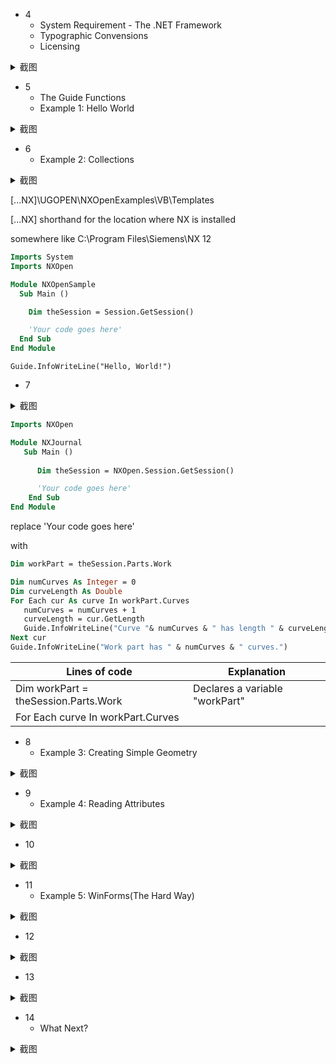 
- 4
  - System Requirement - The .NET Framework
  - Typographic Convensions
  - Licensing

<details>
<summary> 截图 </summary>
  
![4831695030602_ pic](https://github.com/ChenxingWang93/Using-NX-Open-to-Improve-Workflows/assets/31954987/9851fd9d-658f-4032-9113-d85d22d5027f)
</details>

- 5
  - The Guide Functions
  - Example 1: Hello World

<details>
<summary> 截图 </summary>
  
![4851695030602_ pic](https://github.com/ChenxingWang93/Using-NX-Open-to-Improve-Workflows/assets/31954987/05f32edd-2ad3-4740-8869-ae9d0dfbcdd9)
</details>


- 6
  - Example 2: Collections

<details>
<summary> 截图 </summary>

![4861695030603_ pic](https://github.com/ChenxingWang93/Using-NX-Open-to-Improve-Workflows/assets/31954987/5ff5cf66-65c3-468a-9b10-b8bd2094dba9)
</details>

[...NX]\UGOPEN\NXOpenExamples\VB\Templates

[...NX] shorthand for the location where NX is installed

somewhere like C:\Program Files\Siemens\NX 12

``` vb
Imports System
Imports NXOpen

Module NXOpenSample
  Sub Main ()

    Dim theSession = Session.GetSession()

    'Your code goes here'
  End Sub
End Module
```

```
Guide.InfoWriteLine("Hello, World!")
```

- 7
<details>
<summary> 截图 </summary>
  
![4871695030603_ pic](https://github.com/ChenxingWang93/Using-NX-Open-to-Improve-Workflows/assets/31954987/a3340f2c-7114-4852-802c-5ff149ea1a87)
</details>

``` vb
Imports NXOpen

Module NXJournal
   Sub Main ()
      
      Dim theSession = NXOpen.Session.GetSession()

      'Your code goes here'
    End Sub
End Module
```

replace 'Your code goes here' 

with

``` vb
Dim workPart = theSession.Parts.Work

Dim numCurves As Integer = 0
Dim curveLength As Double
For Each cur As curve In workPart.Curves
   numCurves = numCurves + 1
   curveLength = cur.GetLength
   Guide.InfoWriteLine("Curve "& numCurves & " has length " & curveLength)
Next cur
Guide.InfoWriteLine("Work part has " & numCurves & " curves.")
```

|Lines of code|Explanation|
|-------------|-----------|
|Dim workPart = theSession.Parts.Work|Declares a variable "workPart"|
|For Each curve In workPart.Curves||

- 8
  - Example 3: Creating Simple Geometry
 
<details>
<summary> 截图 </summary>
  
![4881695030603_ pic](https://github.com/ChenxingWang93/Using-NX-Open-to-Improve-Workflows/assets/31954987/d07434c5-6835-4d35-81c5-816119b6082f)
</details>

- 9
  - Example 4: Reading Attributes

<details>
<summary> 截图 </summary>

![4841695030602_ pic](https://github.com/ChenxingWang93/Using-NX-Open-to-Improve-Workflows/assets/31954987/e5a377c2-da68-4932-8106-aac0059bcbb4)
</details>

- 10

<details>
<summary> 截图 </summary>

![4891695030604_ pic](https://github.com/ChenxingWang93/Using-NX-Open-to-Improve-Workflows/assets/31954987/31e69ddf-b330-4f18-853f-477ec6a93c65)
</details>

- 11
  - Example 5: WinForms(The Hard Way)

<details>
<summary> 截图 </summary>
  
![4901695030604_ pic](https://github.com/ChenxingWang93/Using-NX-Open-to-Improve-Workflows/assets/31954987/681f9b30-fc90-4c7a-b637-c3ce54426374)
</details>

- 12

<details>
<summary> 截图 </summary>

![4911695030605_ pic](https://github.com/ChenxingWang93/Using-NX-Open-to-Improve-Workflows/assets/31954987/f1da57a0-7046-46c7-8abe-7684470b5ea6)
</details>

- 13

<details>
<summary> 截图 </summary>

![5131695714647_ pic_hd](https://github.com/ChenxingWang93/Using-NX-Open-to-Improve-Workflows/assets/31954987/2d161aed-841b-4dc4-a48a-d4acfa66a5ea)
</details>

- 14
  - What Next?

<details>
<summary> 截图 </summary>

![5141695714667_ pic](https://github.com/ChenxingWang93/Using-NX-Open-to-Improve-Workflows/assets/31954987/542b0d38-6ded-4721-a4b4-abe43a9edae8)
</details>
